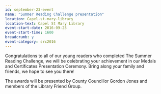 ```yaml
---
id: september-23-event
name: "Summer Reading Challenge presentation"
location: Capel-st-mary-library
location-text: Capel St Mary Library
event-start-date: 2016-09-23
event-start-time: 1600
breadcrumb: y
event-category: src2016
---
```


Congratulations to all of our young readers who completed The Summer Reading
Challenge, we will be celebrating your achievement in our Medals and Certificates
Presentation Ceremony. Bring along your family and friends, we hope to see you
there!

The awards will be presented by County Councillor Gordon Jones and
members of the Library Friend Group.

